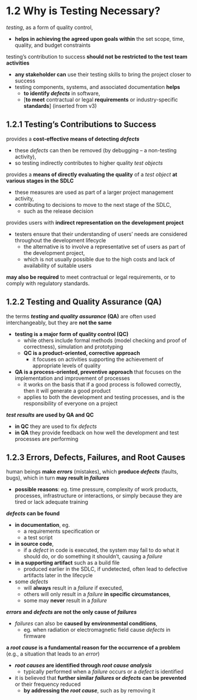 # 1.2 Why is Testing Necessary?

*testing*, as a form of quality control,
* **helps in achieving the agreed upon goals within** the set scope, time, quality, and budget constraints

testing’s contribution to success **should not be restricted to the test team activities**
* **any stakeholder can** use their testing skills to bring the project closer to success
* testing components, systems, and associated documentation **helps**
  + **to identify *defects*** in software,
  + [**to meet** contractual or legal **requirements** or industry-specific **standards**] (inserted from v3)

## 1.2.1 Testing’s Contributions to Success

provides a **cost-effective means of detecting *defects***
* these *defects* can then be removed (by debugging – a non-testing activity),
* so testing indirectly contributes to higher quality *test objects*

provides a **means of directly evaluating the quality** of a *test object* **at various stages in the SDLC**
* these measures are used as part of a larger project management activity,
* contributing to decisions to move to the next stage of the SDLC,
  + such as the release decision

provides users with **indirect representation on the development project**
* testers ensure that their understanding of users’ needs are considered throughout the development lifecycle
  + the alternative is to involve a representative set of users as part of the development project,
  + which is not usually possible due to the high costs and lack of availability of suitable users

**may also be required** to meet contractual or legal requirements, or to comply with regulatory standards.

## 1.2.2 Testing and Quality Assurance (QA)

the terms ***testing* and *quality assurance* (QA)** are often used interchangeably, but they are **not the same**
* **testing is a major form of quality control (QC)**
  + while others include formal methods (model checking and proof of correctness), simulation and prototyping
  + **QC is a product-oriented, corrective approach**
    - it focuses on activities supporting the achievement of appropriate levels of quality
* **QA is a process-oriented, preventive approach** that focuses on the implementation and improvement of processes
  + it works on the basis that if a good process is followed correctly, then it will generate a good product
  + applies to both the development and testing processes, and is the responsibility of everyone on a project

***test results* are used by QA and QC**
* **in QC** they are used to fix *defects*
* **in QA** they provide feedback on how well the development and test processes are performing

## 1.2.3 Errors, Defects, Failures, and Root Causes

human beings **make *errors*** (mistakes), which **produce *defects*** (faults, bugs), which in turn **may result in *failures***
* **possible reasons**: eg. time pressure, complexity of work products, processes, infrastructure or interactions, or simply because they are tired or lack adequate training

***defects* can be found**
* **in documentation**, eg.
  + a requirements specification or
  + a test script
* **in source code**,
  + if a *defect* in code is executed, the system may fail to do what it should do, or do something it shouldn’t, causing a *failure*
* **in a supporting artifact** such as a build file
  + produced earlier in the SDLC, if undetected, often lead to defective artifacts later in the lifecycle
* some *defects*
  + will **always** result in a *failure* if executed,
  + others will only result in a *failure* **in specific circumstances**,
  + some may **never** result in a *failure*


***errors* and *defects* are not the only cause of *failures***
* *failures* can also be **caused by environmental conditions**,
  + eg. when radiation or electromagnetic field cause *defects* in firmware

**a *root cause* is a fundamental reason for the occurrence of a problem** (e.g., a situation that leads to an *error*)
* ***root causes* are identified through *root cause analysis***
  + typically performed when a *failure* occurs or a *defect* is identified
* it is believed that **further similar *failures* or *defects* can be prevented** or their frequency reduced
  + **by addressing the *root cause***, such as by removing it
